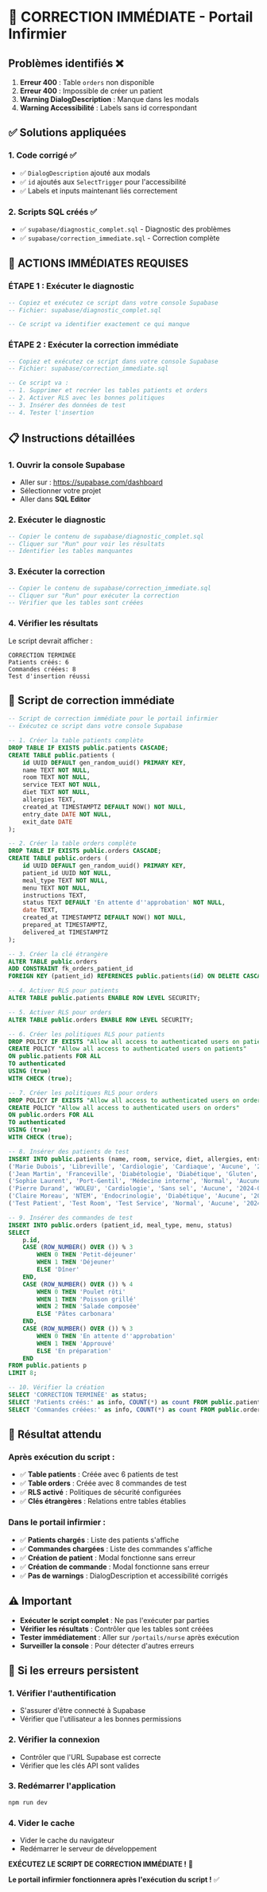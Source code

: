 # 🚨 CORRECTION IMMÉDIATE - Portail Infirmier

## Problèmes identifiés ❌

1. **Erreur 400** : Table `orders` non disponible
2. **Erreur 400** : Impossible de créer un patient
3. **Warning DialogDescription** : Manque dans les modals
4. **Warning Accessibilité** : Labels sans id correspondant

## ✅ Solutions appliquées

### 1. Code corrigé ✅
- ✅ `DialogDescription` ajouté aux modals
- ✅ `id` ajoutés aux `SelectTrigger` pour l'accessibilité
- ✅ Labels et inputs maintenant liés correctement

### 2. Scripts SQL créés ✅
- ✅ `supabase/diagnostic_complet.sql` - Diagnostic des problèmes
- ✅ `supabase/correction_immediate.sql` - Correction complète

## 🚀 ACTIONS IMMÉDIATES REQUISES

### **ÉTAPE 1 : Exécuter le diagnostic**
```sql
-- Copiez et exécutez ce script dans votre console Supabase
-- Fichier: supabase/diagnostic_complet.sql

-- Ce script va identifier exactement ce qui manque
```

### **ÉTAPE 2 : Exécuter la correction immédiate**
```sql
-- Copiez et exécutez ce script dans votre console Supabase
-- Fichier: supabase/correction_immediate.sql

-- Ce script va :
-- 1. Supprimer et recréer les tables patients et orders
-- 2. Activer RLS avec les bonnes politiques
-- 3. Insérer des données de test
-- 4. Tester l'insertion
```

## 📋 Instructions détaillées

### **1. Ouvrir la console Supabase**
- Aller sur : https://supabase.com/dashboard
- Sélectionner votre projet
- Aller dans **SQL Editor**

### **2. Exécuter le diagnostic**
```sql
-- Copier le contenu de supabase/diagnostic_complet.sql
-- Cliquer sur "Run" pour voir les résultats
-- Identifier les tables manquantes
```

### **3. Exécuter la correction**
```sql
-- Copier le contenu de supabase/correction_immediate.sql
-- Cliquer sur "Run" pour exécuter la correction
-- Vérifier que les tables sont créées
```

### **4. Vérifier les résultats**
Le script devrait afficher :
```
CORRECTION TERMINÉE
Patients créés: 6
Commandes créées: 8
Test d'insertion réussi
```

## 🔧 Script de correction immédiate

```sql
-- Script de correction immédiate pour le portail infirmier
-- Exécutez ce script dans votre console Supabase

-- 1. Créer la table patients complète
DROP TABLE IF EXISTS public.patients CASCADE;
CREATE TABLE public.patients (
    id UUID DEFAULT gen_random_uuid() PRIMARY KEY,
    name TEXT NOT NULL,
    room TEXT NOT NULL,
    service TEXT NOT NULL,
    diet TEXT NOT NULL,
    allergies TEXT,
    created_at TIMESTAMPTZ DEFAULT NOW() NOT NULL,
    entry_date DATE NOT NULL,
    exit_date DATE
);

-- 2. Créer la table orders complète
DROP TABLE IF EXISTS public.orders CASCADE;
CREATE TABLE public.orders (
    id UUID DEFAULT gen_random_uuid() PRIMARY KEY,
    patient_id UUID NOT NULL,
    meal_type TEXT NOT NULL,
    menu TEXT NOT NULL,
    instructions TEXT,
    status TEXT DEFAULT 'En attente d''approbation' NOT NULL,
    date TEXT,
    created_at TIMESTAMPTZ DEFAULT NOW() NOT NULL,
    prepared_at TIMESTAMPTZ,
    delivered_at TIMESTAMPTZ
);

-- 3. Créer la clé étrangère
ALTER TABLE public.orders 
ADD CONSTRAINT fk_orders_patient_id 
FOREIGN KEY (patient_id) REFERENCES public.patients(id) ON DELETE CASCADE;

-- 4. Activer RLS pour patients
ALTER TABLE public.patients ENABLE ROW LEVEL SECURITY;

-- 5. Activer RLS pour orders
ALTER TABLE public.orders ENABLE ROW LEVEL SECURITY;

-- 6. Créer les politiques RLS pour patients
DROP POLICY IF EXISTS "Allow all access to authenticated users on patients" ON public.patients;
CREATE POLICY "Allow all access to authenticated users on patients"
ON public.patients FOR ALL
TO authenticated
USING (true)
WITH CHECK (true);

-- 7. Créer les politiques RLS pour orders
DROP POLICY IF EXISTS "Allow all access to authenticated users on orders" ON public.orders;
CREATE POLICY "Allow all access to authenticated users on orders"
ON public.orders FOR ALL
TO authenticated
USING (true)
WITH CHECK (true);

-- 8. Insérer des patients de test
INSERT INTO public.patients (name, room, service, diet, allergies, entry_date) VALUES
('Marie Dubois', 'Libreville', 'Cardiologie', 'Cardiaque', 'Aucune', '2024-01-15'),
('Jean Martin', 'Franceville', 'Diabétologie', 'Diabétique', 'Gluten', '2024-01-16'),
('Sophie Laurent', 'Port-Gentil', 'Médecine interne', 'Normal', 'Aucune', '2024-01-17'),
('Pierre Durand', 'WOLEU', 'Cardiologie', 'Sans sel', 'Aucune', '2024-01-18'),
('Claire Moreau', 'NTEM', 'Endocrinologie', 'Diabétique', 'Aucune', '2024-01-19'),
('Test Patient', 'Test Room', 'Test Service', 'Normal', 'Aucune', '2024-01-20');

-- 9. Insérer des commandes de test
INSERT INTO public.orders (patient_id, meal_type, menu, status) 
SELECT 
    p.id,
    CASE (ROW_NUMBER() OVER ()) % 3
        WHEN 0 THEN 'Petit-déjeuner'
        WHEN 1 THEN 'Déjeuner'
        ELSE 'Dîner'
    END,
    CASE (ROW_NUMBER() OVER ()) % 4
        WHEN 0 THEN 'Poulet rôti'
        WHEN 1 THEN 'Poisson grillé'
        WHEN 2 THEN 'Salade composée'
        ELSE 'Pâtes carbonara'
    END,
    CASE (ROW_NUMBER() OVER ()) % 3
        WHEN 0 THEN 'En attente d''approbation'
        WHEN 1 THEN 'Approuvé'
        ELSE 'En préparation'
    END
FROM public.patients p
LIMIT 8;

-- 10. Vérifier la création
SELECT 'CORRECTION TERMINÉE' as status;
SELECT 'Patients créés:' as info, COUNT(*) as count FROM public.patients;
SELECT 'Commandes créées:' as info, COUNT(*) as count FROM public.orders;
```

## 🎯 Résultat attendu

### **Après exécution du script :**
- ✅ **Table patients** : Créée avec 6 patients de test
- ✅ **Table orders** : Créée avec 8 commandes de test
- ✅ **RLS activé** : Politiques de sécurité configurées
- ✅ **Clés étrangères** : Relations entre tables établies

### **Dans le portail infirmier :**
- ✅ **Patients chargés** : Liste des patients s'affiche
- ✅ **Commandes chargées** : Liste des commandes s'affiche
- ✅ **Création de patient** : Modal fonctionne sans erreur
- ✅ **Création de commande** : Modal fonctionne sans erreur
- ✅ **Pas de warnings** : DialogDescription et accessibilité corrigés

## ⚠️ Important

- **Exécuter le script complet** : Ne pas l'exécuter par parties
- **Vérifier les résultats** : Contrôler que les tables sont créées
- **Tester immédiatement** : Aller sur `/portails/nurse` après exécution
- **Surveiller la console** : Pour détecter d'autres erreurs

## 🚨 Si les erreurs persistent

### **1. Vérifier l'authentification**
- S'assurer d'être connecté à Supabase
- Vérifier que l'utilisateur a les bonnes permissions

### **2. Vérifier la connexion**
- Contrôler que l'URL Supabase est correcte
- Vérifier que les clés API sont valides

### **3. Redémarrer l'application**
```bash
npm run dev
```

### **4. Vider le cache**
- Vider le cache du navigateur
- Redémarrer le serveur de développement

**EXÉCUTEZ LE SCRIPT DE CORRECTION IMMÉDIATE !** 🚀

**Le portail infirmier fonctionnera après l'exécution du script !** ✅



